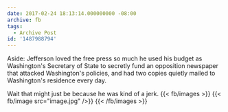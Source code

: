```yaml
---
date: 2017-02-24 18:13:14.000000000 -08:00
archive: fb
tags: 
  - Archive Post
id: '1487988794'
---
```


Aside: Jefferson loved the free press so much he used his budget as Washington's Secretary of State to secretly fund an opposition newspaper that attacked Washington's policies, and had two copies quietly mailed to Washington's residence every day. 

Wait that might just be because he was kind of a jerk.
{{< fb/images >}}
{{< fb/image src="image.jpg" />}}
{{< /fb/images >}}
